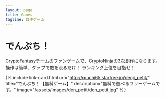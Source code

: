 ```yaml
---
layout: page
title: Games
tagline: 自作ゲーム
---
```


# でんぷち！
[CryptoFantasyチーム](https://www.cryptofantasy.net/)のファンゲームで、CryptoNinjaの3次創作になります。
操作は簡単、タップで敵を殴るだけ！
ランキング上位を目指せ！

{% include link-card.html 
  url="http://muchi65.starfree.jp/denji_petit/"
  title="でんぷち！【無料ゲーム】"
  description="無料で遊べるフリーゲームです。"
  image="/assets/images/den_petit/den_petit.jpg"
%}